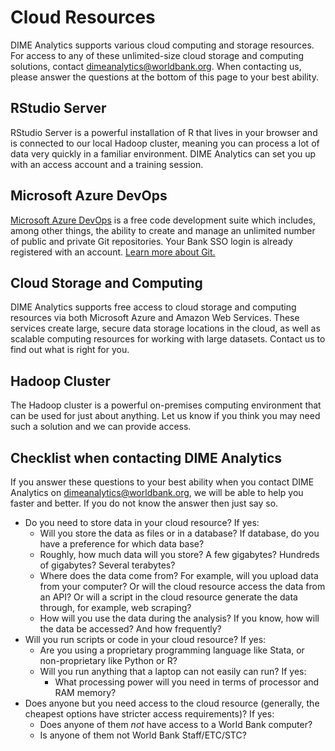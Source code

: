 # Cloud Resources

DIME Analytics supports various cloud computing and storage resources. For access to any of these unlimited-size cloud storage and computing solutions, contact [dimeanalytics@worldbank.org](mailto:dimeanalytics@worldbank.org). When contacting us, please answer the questions at the bottom of this page to your best ability.

## RStudio Server

RStudio Server is a powerful installation of R that lives in your browser and is connected to our local Hadoop cluster, meaning you can process a lot of data very quickly in a familiar environment. DIME Analytics can set you up with an access account and a training session.

## Microsoft Azure DevOps

[Microsoft Azure DevOps](http://devops.azure.com) is a free code development suite which includes, among other things, the ability to create and manage an unlimited number of public and private Git repositories. Your Bank SSO login is already registered with an account. [Learn more about Git.](https://worldbank.github.io/dimeanalytics/git/)

## Cloud Storage and Computing

DIME Analytics supports free access to cloud storage and computing resources via both Microsoft Azure and Amazon Web Services. These services create large, secure data storage locations in the cloud, as well as scalable computing resources for working with large datasets. Contact us to find out what is right for you.

## Hadoop Cluster

The Hadoop cluster is a powerful on-premises computing environment that can be used for just about anything. Let us know if you think you may need such a solution and we can provide access.

## Checklist when contacting DIME Analytics

If you answer these questions to your best ability when you contact DIME Analytics on [dimeanalytics@worldbank.org](mailto:dimeanalytics@worldbank.org), we will be able to help you faster and better. If you do not know the answer then just say so.

* Do you need to store data in your cloud resource? If yes:
    * Will you store the data as files or in a database? If database, do you have a preference for which data base?
    * Roughly, how much data will you store? A few gigabytes? Hundreds of gigabytes? Several terabytes?
    * Where does the data come from? For example, will you upload data from your computer? Or will the cloud resource access the data from an API? Or will a script in the cloud resource generate the data through, for example, web scraping?
    * How will you use the data during the analysis? If you know, how will the data be accessed? And how frequently?
* Will you run scripts or code in your cloud resource? If yes:
    * Are you using a proprietary programming language like Stata, or non-proprietary like Python or R?
    * Will you run anything that a laptop can not easily can run?  If yes:
        * What processing power will you need in terms of processor and RAM memory?
* Does anyone but you need access to the cloud resource (generally, the cheapest options have stricter access requirements)? If yes:
    * Does anyone of them _not_ have access to a World Bank computer?
    * Is anyone of them not World Bank Staff/ETC/STC?
